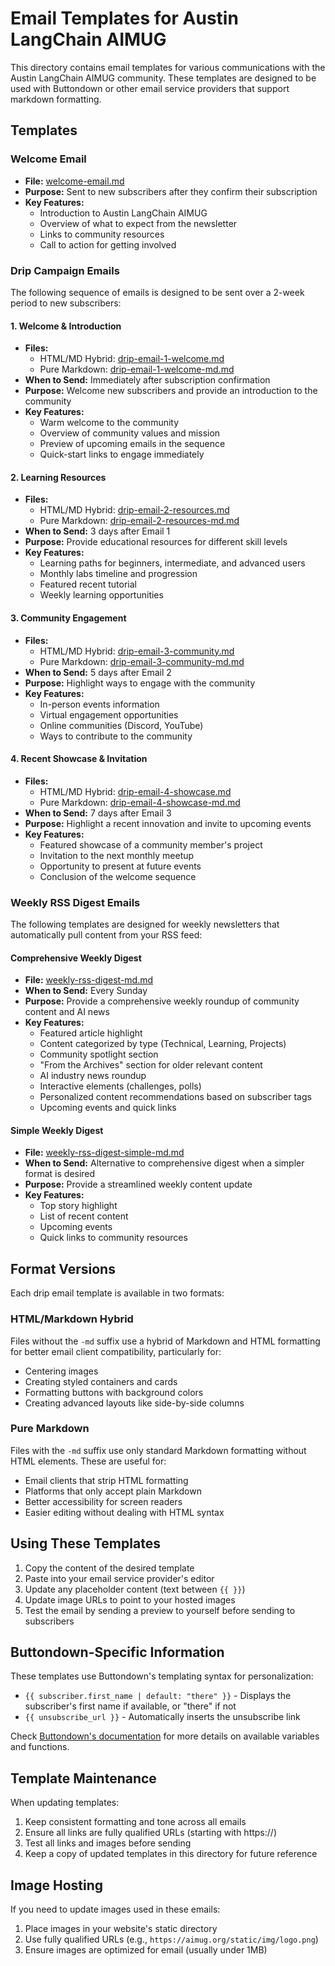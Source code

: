 # Email Templates for Austin LangChain AIMUG

This directory contains email templates for various communications with the Austin LangChain AIMUG community. These templates are designed to be used with Buttondown or other email service providers that support markdown formatting.

## Templates

### Welcome Email
- **File:** [welcome-email.md](./welcome-email.md)
- **Purpose:** Sent to new subscribers after they confirm their subscription
- **Key Features:** 
  - Introduction to Austin LangChain AIMUG
  - Overview of what to expect from the newsletter
  - Links to community resources
  - Call to action for getting involved

### Drip Campaign Emails

The following sequence of emails is designed to be sent over a 2-week period to new subscribers:

#### 1. Welcome & Introduction
- **Files:** 
  - HTML/MD Hybrid: [drip-email-1-welcome.md](./drip-email-1-welcome.md)
  - Pure Markdown: [drip-email-1-welcome-md.md](./drip-email-1-welcome-md.md)
- **When to Send:** Immediately after subscription confirmation
- **Purpose:** Welcome new subscribers and provide an introduction to the community
- **Key Features:**
  - Warm welcome to the community
  - Overview of community values and mission
  - Preview of upcoming emails in the sequence
  - Quick-start links to engage immediately

#### 2. Learning Resources
- **Files:** 
  - HTML/MD Hybrid: [drip-email-2-resources.md](./drip-email-2-resources.md)
  - Pure Markdown: [drip-email-2-resources-md.md](./drip-email-2-resources-md.md)
- **When to Send:** 3 days after Email 1
- **Purpose:** Provide educational resources for different skill levels
- **Key Features:**
  - Learning paths for beginners, intermediate, and advanced users
  - Monthly labs timeline and progression
  - Featured recent tutorial
  - Weekly learning opportunities

#### 3. Community Engagement
- **Files:** 
  - HTML/MD Hybrid: [drip-email-3-community.md](./drip-email-3-community.md)
  - Pure Markdown: [drip-email-3-community-md.md](./drip-email-3-community-md.md)
- **When to Send:** 5 days after Email 2
- **Purpose:** Highlight ways to engage with the community
- **Key Features:**
  - In-person events information
  - Virtual engagement opportunities
  - Online communities (Discord, YouTube)
  - Ways to contribute to the community

#### 4. Recent Showcase & Invitation
- **Files:** 
  - HTML/MD Hybrid: [drip-email-4-showcase.md](./drip-email-4-showcase.md)
  - Pure Markdown: [drip-email-4-showcase-md.md](./drip-email-4-showcase-md.md)
- **When to Send:** 7 days after Email 3
- **Purpose:** Highlight a recent innovation and invite to upcoming events
- **Key Features:**
  - Featured showcase of a community member's project
  - Invitation to the next monthly meetup
  - Opportunity to present at future events
  - Conclusion of the welcome sequence

### Weekly RSS Digest Emails

The following templates are designed for weekly newsletters that automatically pull content from your RSS feed:

#### Comprehensive Weekly Digest
- **File:** [weekly-rss-digest-md.md](./weekly-rss-digest-md.md)
- **When to Send:** Every Sunday
- **Purpose:** Provide a comprehensive weekly roundup of community content and AI news
- **Key Features:**
  - Featured article highlight
  - Content categorized by type (Technical, Learning, Projects)
  - Community spotlight section
  - "From the Archives" section for older relevant content
  - AI industry news roundup
  - Interactive elements (challenges, polls)
  - Personalized content recommendations based on subscriber tags
  - Upcoming events and quick links

#### Simple Weekly Digest
- **File:** [weekly-rss-digest-simple-md.md](./weekly-rss-digest-simple-md.md)
- **When to Send:** Alternative to comprehensive digest when a simpler format is desired
- **Purpose:** Provide a streamlined weekly content update
- **Key Features:**
  - Top story highlight
  - List of recent content
  - Upcoming events
  - Quick links to community resources

## Format Versions

Each drip email template is available in two formats:

### HTML/Markdown Hybrid
Files without the `-md` suffix use a hybrid of Markdown and HTML formatting for better email client compatibility, particularly for:
- Centering images
- Creating styled containers and cards
- Formatting buttons with background colors
- Creating advanced layouts like side-by-side columns

### Pure Markdown
Files with the `-md` suffix use only standard Markdown formatting without HTML elements. These are useful for:
- Email clients that strip HTML formatting
- Platforms that only accept plain Markdown
- Better accessibility for screen readers
- Easier editing without dealing with HTML syntax

## Using These Templates

1. Copy the content of the desired template
2. Paste into your email service provider's editor
3. Update any placeholder content (text between `{{ }}`)
4. Update image URLs to point to your hosted images
5. Test the email by sending a preview to yourself before sending to subscribers

## Buttondown-Specific Information

These templates use Buttondown's templating syntax for personalization:

- `{{ subscriber.first_name | default: "there" }}` - Displays the subscriber's first name if available, or "there" if not
- `{{ unsubscribe_url }}` - Automatically inserts the unsubscribe link

Check [Buttondown's documentation](https://buttondown.email/features/templating) for more details on available variables and functions.

## Template Maintenance

When updating templates:

1. Keep consistent formatting and tone across all emails
2. Ensure all links are fully qualified URLs (starting with https://)
3. Test all links and images before sending
4. Keep a copy of updated templates in this directory for future reference

## Image Hosting

If you need to update images used in these emails:

1. Place images in your website's static directory
2. Use fully qualified URLs (e.g., `https://aimug.org/static/img/logo.png`)
3. Ensure images are optimized for email (usually under 1MB)
